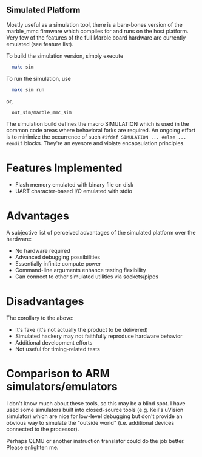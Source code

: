 ## Simulated Platform ##
Mostly useful as a simulation tool, there is a bare-bones version of the
marble_mmc firmware which compiles for and runs on the host platform.
Very few of the features of the full Marble board hardware are currently
emulated (see feature list).

To build the simulation version, simply execute
```bash
  make sim
```

To run the simulation, use
```bash
  make sim run
```
or,
```bash
  out_sim/marble_mmc_sim
```

The simulation build defines the macro SIMULATION which is used in the common
code areas where behavioral forks are required.  An ongoing effort is to
minimize the occurrence of such `#ifdef SIMULATION ... #else ... #endif` blocks.
They're an eyesore and violate encapsulation principles.

# Features Implemented #
* Flash memory emulated with binary file on disk
* UART character-based I/O emulated with stdio

# Advantages #
A subjective list of perceived advantages of the simulated platform over the
hardware:
* No hardware required
* Advanced debugging possibilities
* Essentially infinite compute power
* Command-line arguments enhance testing flexibility
* Can connect to other simulated utilities via sockets/pipes

# Disadvantages #
The corollary to the above:
* It's fake (it's not actually the product to be delivered)
* Simulated hackery may not faithfully reproduce hardware behavior
* Additional development efforts
* Not useful for timing-related tests

# Comparison to ARM simulators/emulators #
I don't know much about these tools, so this may be a blind spot.  I have used
some simulators built into closed-source tools (e.g. Keil's uVision simulator)
which are nice for low-level debugging but don't provide an obvious way to
simulate the "outside world" (i.e. additional devices connected to the processor).

Perhaps QEMU or another instruction translator could do the job better. Please
enlighten me.
